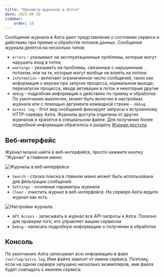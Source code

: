 ```yaml
---
title: "Просмотр журналов в Astra"
date: 2023-08-10
sidebar:
    order: 18
---
```


Сообщения журнала в Astra дают представление о состоянии сервиса и действиях при приеме и обработке потоков данных. Сообщения журнала делятся на несколько типов:

- `errors` - указывают на эксплуатационные проблемы, которые могут нарушить вход в поток
- `warnings` - указывать на проблемы, связанные с нарушенным потоком, или на те, которые могут вообще не влиять на потоки
- `information` - включает ограниченное число сообщений, таких как информация о версии при запуске процесса, нормальном выходе, перезапуске процесса, вводе активации в поток и некоторые другие
- `debug` - подробная информация о действиях по приему и обработке. По умолчанию выключен, может быть включен в настройках журнала или с помощью аргумента командной строки `--debug`
- `access log` - Этот вид сообщений фиксирует запросы к встроенному HTTP-серверу Astra. Журналы доступа отделены от других журналов и хранятся в специальном файле. Для получения более подробной информации обратитесь к разделу [Журнал доступа](/ru/astra/admin-guide/access)

## Веб-интерфейс[](/ru/astra/admin-guide/browse#web-interface)

Журнал можно найти в веб-интерфейсе, просто нажмите кнопку "Журнал" в главном меню:

![Журналы в веб-интерфейсе](https://cdn.cesbo.com/help/astra/admin-guide/log/web.png)

- `Search` - строка поиска в главном меню может быть использована для фильтрации сообщений
- `Settings` - основные параметры журнала
- `Clear` - очистить журнал в веб-интерфейсе. На сервере Astra ведите журнал как есть

![Настройки журнала](https://cdn.cesbo.com/help/astra/admin-guide/log/web-settings.png)

- `API Access` - записывать в журнал все API-запросы к Astra. Полезно для проверки того, кто управляет вашим сервисом
- `Debug` - написать подробную информацию о получении и обработке

## Консоль[](/ru/astra/admin-guide/browse#console)

По умолчанию Astra записывает всю информацию в файл `/var/log/astra.log`. Имя файла зависит от имени сервиса. Поэтому, если на одном сервере запущено несколько экземпляров, имя файла будет совпадать с именем сервиса.
